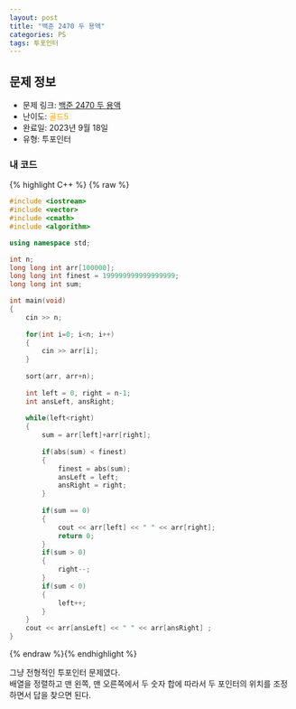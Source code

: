 ```yaml
---
layout: post
title: "백준 2470 두 용액"
categories: PS
tags: 투포인터
---
```


## 문제 정보
- 문제 링크: [백준 2470 두 용액](https://www.acmicpc.net/problem/2470)
- 난이도: <span style="color:#FFA500">골드5</span>
- 완료일: 2023년 9월 18일
- 유형: 투포인터

### 내 코드

{% highlight C++ %} {% raw %}
```C++
#include <iostream>
#include <vector>
#include <cmath>
#include <algorithm>

using namespace std;

int n;
long long int arr[100000];
long long int finest = 199999999999999999;
long long int sum;

int main(void)
{
	cin >> n;
	
	for(int i=0; i<n; i++)
	{
		cin >> arr[i];
	}
	
	sort(arr, arr+n);
	
	int left = 0, right = n-1;
	int ansLeft, ansRight;
	
	while(left<right)
	{
		sum = arr[left]+arr[right];	
		
		if(abs(sum) < finest)
		{
			finest = abs(sum);
			ansLeft = left;
			ansRight = right;
		}
		
		if(sum == 0)
		{
			cout << arr[left] << " " << arr[right];
			return 0;
		}
		if(sum > 0)
		{
			right--;
		}
		if(sum < 0)
		{
			left++;
		}
	}
	cout << arr[ansLeft] << " " << arr[ansRight] ;
}
```
{% endraw %}{% endhighlight %}

그냥 전형적인 투포인터 문제였다.  
배열을 정렬하고 맨 왼쪽, 맨 오른쪽에서 두 숫자 합에 따라서 두 포인터의 위치를 조정하면서 답을 찾으면 된다.  

